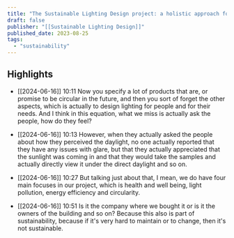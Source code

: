 ```yaml
---
title: "The Sustainable Lighting Design project: a holistic approach for a healthier and more sustainable future"
draft: false
publisher: "[[Sustainable Lighting Design]]"
published_date: 2023-08-25
tags:
  - "sustainability"
---
```



## Highlights
* [[2024-06-16]] 10:11  Now you specify a lot of products that are, or promise to be circular in the future, and then you sort of forget the other aspects, which is actually to design lighting for people and for their needs. And I think in this equation, what we miss is actually ask the people, how do they feel?

* [[2024-06-16]] 10:13  However, when they actually asked the people about how they perceived the daylight, no one actually reported that they have any issues with glare, but that they actually appreciated that the sunlight was coming in and that they would take the samples and actually directly view it under the direct daylight and so on.

* [[2024-06-16]] 10:27  But talking just about that, I mean, we do have four main focuses in our project, which is health and well being, light pollution, energy efficiency and circularity.

* [[2024-06-16]] 10:51  Is it the company where we bought it or is it the owners of the building and so on? Because this also is part of sustainability, because if it's very hard to maintain or to change, then it's not sustainable.

